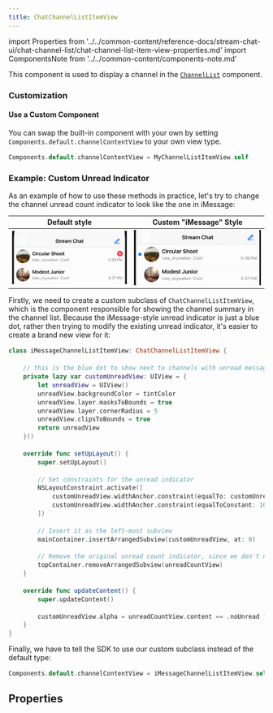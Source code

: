 ```yaml
---
title: ChatChannelListItemView
---
```


import Properties from '../../common-content/reference-docs/stream-chat-ui/chat-channel-list/chat-channel-list-item-view-properties.md'
import ComponentsNote from '../../common-content/components-note.md'

This component is used to display a channel in the [`ChannelList`](../components/channel-list.md) component.

### Customization

#### Use a Custom Component

You can swap the built-in component with your own by setting `Components.default.channelContentView` to your own view type.

```swift
Components.default.channelContentView = MyChannelListItemView.self
```

<ComponentsNote />

### Example: Custom Unread Indicator

As an example of how to use these methods in practice, let's try to change the channel unread count indicator to look like the one in iMessage:

| Default style  | Custom "iMessage" Style |
| -------------- | ----------------------- |
| ![Default unread count](../../assets/default-unread-count.png)  | ![iMessage unread count](../../assets/custom-unread-count.png)  |


Firstly, we need to create a custom subclass of `ChatChannelListItemView`, which is the component responsible for showing the channel summary in the channel list. Because the iMessage-style unread indicator is just a blue dot, rather then trying to modify the existing unread indicator, it's easier to create a brand new view for it:

```swift
class iMessageChannelListItemView: ChatChannelListItemView {

    // this is the blue dot to show next to channels with unread messages
    private lazy var customUnreadView: UIView = {
        let unreadView = UIView()
        unreadView.backgroundColor = tintColor
        unreadView.layer.masksToBounds = true
        unreadView.layer.cornerRadius = 5
        unreadView.clipsToBounds = true
        return unreadView
    }()

    override func setUpLayout() {
        super.setUpLayout()

        // Set constraints for the unread indicator
        NSLayoutConstraint.activate([
            customUnreadView.widthAnchor.constraint(equalTo: customUnreadView.heightAnchor),
            customUnreadView.widthAnchor.constraint(equalToConstant: 10),
        ])

        // Insert it as the left-most subview
        mainContainer.insertArrangedSubview(customUnreadView, at: 0)

        // Remove the original unread count indicator, since we don't need it anymore
        topContainer.removeArrangedSubview(unreadCountView)
    }

    override func updateContent() {
        super.updateContent()

        customUnreadView.alpha = unreadCountView.content == .noUnread ? 0 : 1
    }
}
```

Finally, we have to tell the SDK to use our custom subclass instead of the default type:
```swift
Components.default.channelContentView = iMessageChannelListItemView.self
```

## Properties

<Properties />
